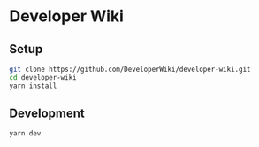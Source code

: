# Developer Wiki

## Setup

```bash
git clone https://github.com/DeveloperWiki/developer-wiki.git
cd developer-wiki
yarn install
```

## Development

```bash
yarn dev
```

